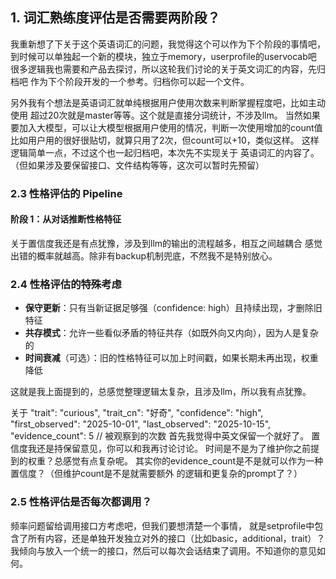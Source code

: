 ## 1. 词汇熟练度评估是否需要两阶段？

我重新想了下关于这个英语词汇的问题，我觉得这个可以作为下个阶段的事情吧，
到时候可以单独起一个新的模块，独立于memory，userprofile的uservocab吧
很多逻辑我也需要和产品去探讨，所以这轮我们讨论的关于英文词汇的内容，先归档吧
作为下个阶段开发的一个参考。归档你可以起一个文件。

另外我有个想法是英语词汇就单纯根据用户使用次数来判断掌握程度吧，比如主动使用
超过20次就是master等等。这个就是直接分词统计，不涉及llm。
当然如果要加入大模型，可以让大模型根据用户使用的情况，判断一次使用增加的count值
比如用户用的很好很贴切，就算只用了2次，但count可以+10，类似这样。
这样逻辑简单一点，不过这个也一起归档吧，本次先不实现关于
英语词汇的内容了。（但如果涉及要保留接口、文件结构等等，这次可以暂时先预留）

### 2.3 性格评估的 Pipeline

#### 阶段 1：从对话推断性格特征

关于置信度我还是有点犹豫，涉及到llm的输出的流程越多，相互之间越耦合
感觉出错的概率就越高。除非有backup机制兜底，不然我不是特别放心。

### 2.4 性格评估的特殊考虑

- **保守更新**：只有当新证据足够强（confidence: high）且持续出现，才删除旧特征
- **共存模式**：允许一些看似矛盾的特征共存（如既外向又内向），因为人是复杂的
- **时间衰减**（可选）：旧的性格特征可以加上时间戳，如果长期未再出现，权重降低

这就是我上面提到的，总感觉整理逻辑太复杂，且涉及llm，所以我有点犹豫。

关于
        "trait": "curious",
        "trait_cn": "好奇",
        "confidence": "high",
        "first_observed": "2025-10-01",
        "last_observed": "2025-10-15",
        "evidence_count": 5  // 被观察到的次数
首先我觉得中英文保留一个就好了。
置信度我还是持保留意见，你可以和我再讨论讨论。
时间是不是为了维护你之前提到的权重？总感觉有点复杂呢。
其实你的evidence_count是不是就可以作为一种置信度？（但维护count是不是就需要额外
的逻辑和更复杂的prompt了？）

### 2.5 性格评估是否每次都调用？

频率问题留给调用接口方考虑吧，但我们要想清楚一个事情，
就是setprofile中包含了所有内容，还是单独开发独立对外的接口（比如basic，additional，trait）？
我倾向与放入一个统一的接口，然后可以每次会话结束了调用。不知道你的意见如何。